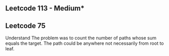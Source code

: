 ## Leetcode 113 - Medium*
## Leetcode 75

Understand
The problem was to count the number of paths whose sum equals the target. The path could be anywhere not necessarily from root to leaf.
